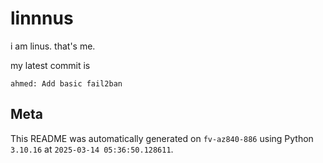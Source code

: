 # linnnus

i am linus. that's me.

my latest commit is

```
ahmed: Add basic fail2ban
```

## Meta

This README was automatically generated on `fv-az840-886` using Python
`3.10.16` at `2025-03-14 05:36:50.128611`.
